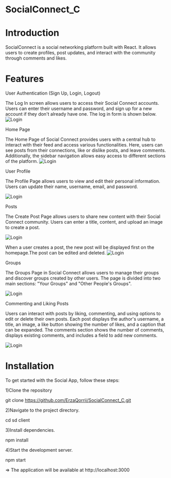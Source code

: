 # SocialConnect_C
# Introduction
SocialConnect is a  social networking platform built with React. It allows users to create profiles, post updates,  and interact with the community through comments and likes.

# Features
User Authentication (Sign Up, Login, Logout)

The Log In screen allows users to access their Social Connect accounts. Users can enter their username and password, and sign up for a new account if they don't already have one. The log in form is shown below.
![Login](/images/login.png)

Home Page

The Home Page of Social Connect provides users with a central hub to interact with their feed and access various functionalities. Here, users can see posts from their connections, like or dislike posts, and leave comments. Additionally, the sidebar navigation allows easy access to different sections of the platform.
![Login](/images/homepage.png)

User Profile

The Profile Page allows users to view and edit their personal information. Users can update their name, username, email, and password.

![Login](/images/edit_profile.png)

Posts

The Create Post Page allows users to share new content with their Social Connect community. Users can enter a title, content, and upload an image to create a post. 

![Login](/images/create_post.png)

When a user creates a post, the new post will be displayed first on the homepage.The post can be edited and deleted. ![Login](/images/newpost.png)

Groups

The Groups Page in Social Connect allows users to manage their groups and discover groups created by other users. The page is divided into two main sections: "Your Groups" and "Other People's Groups".

 ![Login](/images/create_group.png)

 
Commenting and Liking Posts

Users can interact with posts by liking, commenting, and using options to edit or delete their own posts. Each post displays the author's username, a title, an image, a like button showing the number of likes, and a caption that can be expanded. The comments section shows the number of comments, displays existing comments, and includes a field to add new comments.

 ![Login](/images/edit_delete_comment.png)



# Installation
To get started with the Social App, follow these steps:

1)Clone the repository

git clone https://github.com/ErzaQorrii/SocialConnect_C.git 

2)Navigate to the project directory.

cd sd client

3)Install dependencies.

npm install

4)Start the development server.

npm start

=> The application will be available at http://localhost:3000
